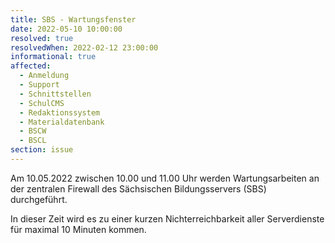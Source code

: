 ```yaml
---
title: SBS - Wartungsfenster
date: 2022-05-10 10:00:00
resolved: true
resolvedWhen: 2022-02-12 23:00:00
informational: true
affected:
  - Anmeldung
  - Support
  - Schnittstellen
  - SchulCMS
  - Redaktionssystem
  - Materialdatenbank
  - BSCW
  - BSCL
section: issue
---
```


Am 10.05.2022 zwischen 10.00 und 11.00 Uhr werden Wartungsarbeiten an der zentralen Firewall des Sächsischen Bildungsservers (SBS) durchgeführt.

In dieser Zeit wird es zu einer kurzen Nichterreichbarkeit aller Serverdienste für maximal 10 Minuten kommen.
